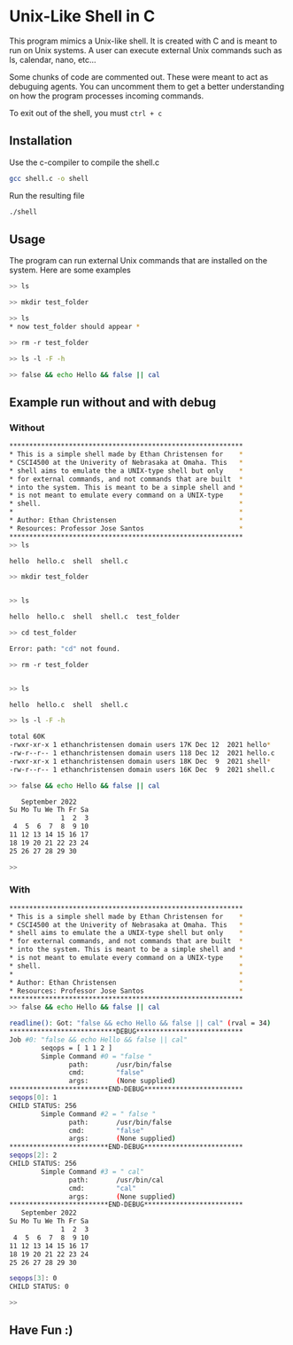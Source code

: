 # Unix-Like Shell in C

This program mimics a Unix-like shell. It is created with C and is meant to run on Unix systems. A user can execute external Unix commands such as ls, calendar, nano, etc...

Some chunks of code are commented out. These were meant to act as debuguing agents. You can uncomment them to get a better understanding on how the program processes incoming commands.

To exit out of the shell, you must `ctrl + c`

## Installation

Use the c-compiler to compile the shell.c
```bash
gcc shell.c -o shell
```
Run the resulting file
```bash
./shell
```
## Usage
The program can run external Unix commands that are installed on the system. Here are some examples

```bash
>> ls

>> mkdir test_folder

>> ls
* now test_folder should appear *

>> rm -r test_folder

>> ls -l -F -h

>> false && echo Hello && false || cal

```
## Example run without and with debug

### Without

```bash
***********************************************************
* This is a simple shell made by Ethan Christensen for    *
* CSCI4500 at the Univerity of Nebrasaka at Omaha. This   *
* shell aims to emulate the a UNIX-type shell but only    *
* for external commands, and not commands that are built  *
* into the system. This is meant to be a simple shell and *
* is not meant to emulate every command on a UNIX-type    *
* shell.                                                  *
*                                                         *
* Author: Ethan Christensen                               *
* Resources: Professor Jose Santos                        *
***********************************************************
>> ls

hello  hello.c  shell  shell.c

>> mkdir test_folder


>> ls

hello  hello.c  shell  shell.c  test_folder

>> cd test_folder

Error: path: "cd" not found.

>> rm -r test_folder


>> ls

hello  hello.c  shell  shell.c

>> ls -l -F -h

total 60K
-rwxr-xr-x 1 ethanchristensen domain users 17K Dec 12  2021 hello*
-rw-r--r-- 1 ethanchristensen domain users 118 Dec 12  2021 hello.c
-rwxr-xr-x 1 ethanchristensen domain users 18K Dec  9  2021 shell*
-rw-r--r-- 1 ethanchristensen domain users 16K Dec  9  2021 shell.c

>> false && echo Hello && false || cal

   September 2022
Su Mo Tu We Th Fr Sa
             1  2  3
 4  5  6  7  8  9 10
11 12 13 14 15 16 17
18 19 20 21 22 23 24
25 26 27 28 29 30

>>
```
### With

```bash
***********************************************************
* This is a simple shell made by Ethan Christensen for    *
* CSCI4500 at the Univerity of Nebrasaka at Omaha. This   *
* shell aims to emulate the a UNIX-type shell but only    *
* for external commands, and not commands that are built  *
* into the system. This is meant to be a simple shell and *
* is not meant to emulate every command on a UNIX-type    *
* shell.                                                  *
*                                                         *
* Author: Ethan Christensen                               *
* Resources: Professor Jose Santos                        *
***********************************************************
>> false && echo Hello && false || cal

readline(): Got: "false && echo Hello && false || cal" (rval = 34)
***************************DEBUG***************************
Job #0: "false && echo Hello && false || cal"
        seqops = [ 1 1 2 ]
        Simple Command #0 = "false "
               path:       /usr/bin/false
               cmd:        "false"
               args:       (None supplied)
*************************END-DEBUG*************************
seqops[0]: 1
CHILD STATUS: 256
        Simple Command #2 = " false "
               path:       /usr/bin/false
               cmd:        "false"
               args:       (None supplied)
*************************END-DEBUG*************************
seqops[2]: 2
CHILD STATUS: 256
        Simple Command #3 = " cal"
               path:       /usr/bin/cal
               cmd:        "cal"
               args:       (None supplied)
*************************END-DEBUG*************************
   September 2022
Su Mo Tu We Th Fr Sa
             1  2  3
 4  5  6  7  8  9 10
11 12 13 14 15 16 17
18 19 20 21 22 23 24
25 26 27 28 29 30

seqops[3]: 0
CHILD STATUS: 0

>>
```

## Have Fun :)
